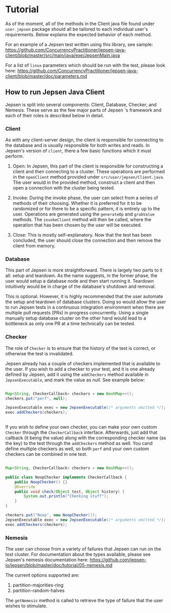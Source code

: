 # Tutorial

As of the moment, all of the methods in the Client java file found under ```user.jepsen``` package should all be tailored to each individual user's requirements. Below explains the expected behavior of each method.

For an example of a Jepsen test written using this library, see sample:
https://github.com/ConcurrencyPractitioner/jepsen-java-client/blob/master/src/main/java/exe/JepsenMain.java

For a list of ```linux``` parameters which should be run with the test, please look here:
https://github.com/ConcurrencyPractitioner/jepsen-java-client/blob/master/doc/parameters.md

## How to run Jepsen Java Client

Jepsen is split into several components: Client, Database, Checker, and Nemesis. These serve as the few major parts of Jepsen
's framework and each of their roles is described below in detail.

### Client

As with any client-server design, the client is responsible for connecting to the database and is usually responsible for both writes and reads. In Jepsen's version of ```client```, there a few basic functions which it must perform. 

  1. Open: In Jepsen, this part of the client is responsible for constructing a client and then connecting to a cluster. These      operations are performed in the ```openClient``` method provided under ```src/user/jepsen/Client.java```. The user would      in the provided method, construct a client and then open a connection with the cluster being tested. 

  2. Invoke: During the invoke phase, the user can select from a series of methods of their choosing. Whether it is preferred      for it to be randomized or for there to be a specific pattern, it is entirely up to the user. Operations are generated        using the ```generateOp``` and ```grabValue``` methods. The ```invokeClient``` method will then be called, where the          operation that has been chosen by the user will be executed.  
  
  3. Close: This is mostly self-explanatory. Now that the test has been concluded, the user should close the connection and        then remove the client from memory.
  
### Database

This part of Jepsen is more straightforward. There is largely two parts to it all: setup and teardown. As the name suggests, in the former phase, the user would setup a database node and then start running it. Teardown intuitively would be in charge of the database's shutdown and removal. 

This is optional. However, it is highly recommended that the user automate the setup and teardown of database clusters. Doing so would allow the user to run Jepsen tests in a continuous integration environment when there are multiple pull requests (PRs) in progress concurrently. Using a single manually setup database cluster on the other hand would lead to a bottleneck as only one PR at a time technically can be tested. 

### Checker

The role of ```Checker``` is to ensure that the history of the test is correct, or otherwise the test is invalidated.

Jepsen already has a couple of checkers implemented that is available to the user. If you wish to add a checker to your test, and it is one already defined by Jepsen, add it using the ```addCheckers``` method available in ```JepsenExecutable```, and mark the value as null. See example below:

```java

Map<String, CheckerCallback> checkers = new HashMap<>();
checkers.put("perf", null);

JepsenExecutable exec = new JepsenExecutable(/* arguments omitted */);
exec.addCheckers(checkers);
  
```

If you wish to define your own checker, you can make your own custom ```Checker``` through the ```CheckerCallback``` interface. Afterwards, just add that callback (it being the value) along with the corresponding checker name (as the key) to the test through the ```addCheckers``` method as well. You cand define multiple checkers as well, so both ```perf``` and your own custom checkers can be combined in one test.

```java

Map<String, CheckerCallback> checkers = new HashMap<>();

public class NoopChecker implements CheckerCallback {
    public NoopChecker() {}
    @Override
    public void check(Object test, Object history) {
    	System.out.println("Checking stuff");
    }
}

checkers.put("Noop", new NoopChecker());
JepsenExecutable exec = new JepsenExecutable(/* arguments omitted */);
exec.addCheckers(checkers);

```

### Nemesis

The user can choose from a variety of failures that Jepsen can run on the test cluster. For documentation about the types available, please see Jepsen's nemesis documentation here: https://github.com/jepsen-io/jepsen/blob/master/doc/tutorial/05-nemesis.md

The current options supported are:
  1. partition-majorities-ring
  2. partition-random-halves
  
The ```getNemesis``` method is called to retrieve the type of failure that the user wishes to stimulate. 

